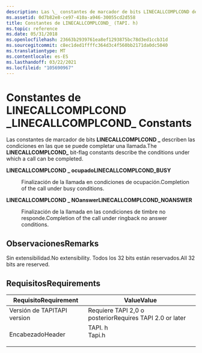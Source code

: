 ```yaml
---
description: Las \_ constantes de marcador de bits LINECALLCOMPLCOND describen las condiciones en las que se puede completar una llamada.
ms.assetid: 0d7b82e8-ce97-410a-a946-30055cd2d558
title: Constantes de LINECALLCOMPLCOND_ (TAPI. h)
ms.topic: reference
ms.date: 05/31/2018
ms.openlocfilehash: 23663b2939761ea8ef1293875bc78d3ed1ccb31d
ms.sourcegitcommit: c8ec1ded1ffffc364d3c4f560bb2171da0dc5040
ms.translationtype: MT
ms.contentlocale: es-ES
ms.lasthandoff: 03/22/2021
ms.locfileid: "105690967"
---
```

# <a name="linecallcomplcond_-constants"></a><span data-ttu-id="f84f2-103">Constantes de LINECALLCOMPLCOND \_</span><span class="sxs-lookup"><span data-stu-id="f84f2-103">LINECALLCOMPLCOND\_ Constants</span></span>

<span data-ttu-id="f84f2-104">Las constantes de marcador de bits **LINECALLCOMPLCOND \_** describen las condiciones en las que se puede completar una llamada.</span><span class="sxs-lookup"><span data-stu-id="f84f2-104">The **LINECALLCOMPLCOND\_** bit-flag constants describe the conditions under which a call can be completed.</span></span>

<dl> <dt>

<span data-ttu-id="f84f2-105"><span id="LINECALLCOMPLCOND_BUSY"></span><span id="linecallcomplcond_busy"></span>**LINECALLCOMPLCOND \_ ocupado**</span><span class="sxs-lookup"><span data-stu-id="f84f2-105"><span id="LINECALLCOMPLCOND_BUSY"></span><span id="linecallcomplcond_busy"></span>**LINECALLCOMPLCOND\_BUSY**</span></span>
</dt> <dd> <dl> <dt>



<span data-ttu-id="f84f2-106">Finalización de la llamada en condiciones de ocupación.</span><span class="sxs-lookup"><span data-stu-id="f84f2-106">Completion of the call under busy conditions.</span></span>


</dt> </dl> </dd> <dt>

<span data-ttu-id="f84f2-107"><span id="LINECALLCOMPLCOND_NOANSWER"></span><span id="linecallcomplcond_noanswer"></span>**LINECALLCOMPLCOND \_ NOanswer**</span><span class="sxs-lookup"><span data-stu-id="f84f2-107"><span id="LINECALLCOMPLCOND_NOANSWER"></span><span id="linecallcomplcond_noanswer"></span>**LINECALLCOMPLCOND\_NOANSWER**</span></span>
</dt> <dd> <dl> <dt>



<span data-ttu-id="f84f2-108">Finalización de la llamada en las condiciones de timbre no responde.</span><span class="sxs-lookup"><span data-stu-id="f84f2-108">Completion of the call under ringback no answer conditions.</span></span>


</dt> </dl> </dd> </dl>

## <a name="remarks"></a><span data-ttu-id="f84f2-109">Observaciones</span><span class="sxs-lookup"><span data-stu-id="f84f2-109">Remarks</span></span>

<span data-ttu-id="f84f2-110">Sin extensibilidad.</span><span class="sxs-lookup"><span data-stu-id="f84f2-110">No extensibility.</span></span> <span data-ttu-id="f84f2-111">Todos los 32 bits están reservados.</span><span class="sxs-lookup"><span data-stu-id="f84f2-111">All 32 bits are reserved.</span></span>

## <a name="requirements"></a><span data-ttu-id="f84f2-112">Requisitos</span><span class="sxs-lookup"><span data-stu-id="f84f2-112">Requirements</span></span>



| <span data-ttu-id="f84f2-113">Requisito</span><span class="sxs-lookup"><span data-stu-id="f84f2-113">Requirement</span></span> | <span data-ttu-id="f84f2-114">Value</span><span class="sxs-lookup"><span data-stu-id="f84f2-114">Value</span></span> |
|-------------------------|-----------------------------------------------------------------------------------|
| <span data-ttu-id="f84f2-115">Versión de TAPI</span><span class="sxs-lookup"><span data-stu-id="f84f2-115">TAPI version</span></span><br/> | <span data-ttu-id="f84f2-116">Requiere TAPI 2,0 o posterior</span><span class="sxs-lookup"><span data-stu-id="f84f2-116">Requires TAPI 2.0 or later</span></span><br/>                                             |
| <span data-ttu-id="f84f2-117">Encabezado</span><span class="sxs-lookup"><span data-stu-id="f84f2-117">Header</span></span><br/>       | <dl> <span data-ttu-id="f84f2-118"><dt>TAPI. h</dt></span><span class="sxs-lookup"><span data-stu-id="f84f2-118"><dt>Tapi.h</dt></span></span> </dl> |



 

 




